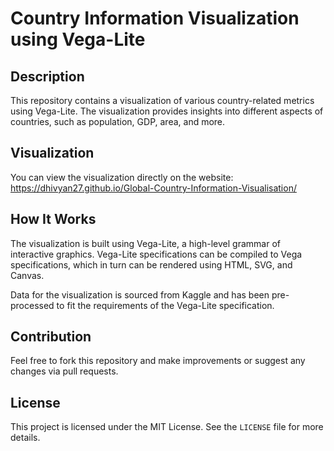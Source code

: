 # Country Information Visualization using Vega-Lite

## Description

This repository contains a visualization of various country-related metrics using Vega-Lite. The visualization provides insights into different aspects of countries, such as population, GDP, area, and more. 

## Visualization

You can view the visualization directly on the website: https://dhivyan27.github.io/Global-Country-Information-Visualisation/

## How It Works

The visualization is built using Vega-Lite, a high-level grammar of interactive graphics. Vega-Lite specifications can be compiled to Vega specifications, which in turn can be rendered using HTML, SVG, and Canvas.

Data for the visualization is sourced from Kaggle and has been pre-processed to fit the requirements of the Vega-Lite specification.


## Contribution

Feel free to fork this repository and make improvements or suggest any changes via pull requests.

## License

This project is licensed under the MIT License. See the `LICENSE` file for more details.



